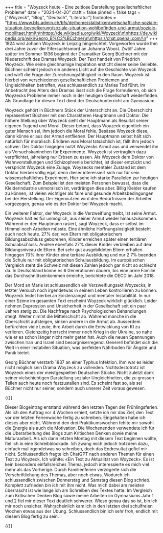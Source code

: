 +++
title = "Woyzeck heute - Eine zeitlose Darstellung gesellschaftlicher Probleme"
date = "2024-04-20"
draft = false
pinned = false
tags = ["Woyzeck", "Blog", "Deutsch", "Literatur"]
footnotes = "https://www.bfs.admin.ch/bfs/de/home/statistiken/wirtschaftliche-soziale-situation-bevoelkerung/soziale-situation-wohlbefinden-und-armut/soziale-mobilitaet.html\n\nhttps://de.wikipedia.org/wiki/Woyzeck\n\nhttps://de.wikipedia.org/wiki/Georg_B%C3%BCchner\n\nhttps://chat.openai.com/\n"
+++
1824 wird Johann Woyzeck in Leipzig hingerichtet. Vorgeworfen wurde Ihm drei Jahre zuvor der Eifersuchtsmord an Johanna Woost. Zwölf Jahre später im Sommer 1836 beginnt der Dramatiker Georg Büchner mit der Niederschrift des Dramas Woyzeck. Der Text handelt von Friedrich Woyzeck. Wie seine gleichnamige Inspiration ersticht dieser seine Geliebte. Büchner scheint jedoch ein anderes Licht auf die Geschichte von Woyzeck und wirft die Frage der Zurechnungsfähigkeit in den Raum. Woyzeck ist hierbei von verschiedenen gesellschaftlichen Problemen und Ungleichheiten betroffen, was schlussendlich zu Maries Tod führt. Im Anbetracht des Alters des Dramas lässt sich die Frage formulieren, ob sich Woyzecks Probleme immer noch in der heutigen Gesellschaft wiederfinden. Als Grundlage für diesen Text dient der Deutschunterricht am Gymnasium.


Woyzeck gehört in Büchners Stück der Unterschicht an. Die Oberschicht repräsentiert Büchner mit den Charakteren Hauptmann und Doktor. Die höhere Stellung über Woyzeck sieht der Hauptmann als Resultat seiner eigenen Tugend und Moral.  Dieser betont, dass Woyzeck eigentlich ein guter Mensch sei, ihm jedoch die Moral fehle. Besässe Woyzeck diese, dann könne er aus der Armut entfliehen. Der Hauptmann selbst hält sich natürlich für moralisch. Erklären was Moral tatsächlich ist, fällt ihm jedoch schwer. Der Doktor hingegen nutzt Woyzecks Armut aus und verwendet ihn als Versuchskaninchen für Experimente. Woyzeck ist vertraglich dazu verpflichtet, jahrelang nur Erbsen zu essen. Als Woyzeck dem Doktor von Wahnvorstellungen und Schizophrenie  berichtet, ist dieser entzückt und verspricht Woyzeck eine Zulage. Woyzecks mentaler Zustand ist dem Doktor hierbei völlig egal, denn dieser interessiert sich nur für sein wissenschaftliches Experiment. Hier sehe ich starke Parallelen zur heutigen Gesellschaft. Zum Beispiel ist den meisten Personen bewusst, dass die Kleiderindustrie unmoralisch  ist, verdrängen dies aber. Billig Kleider kaufen zu können, ist vielen wichtiger als faire und gesunde Arbeitsbedingungen bei der Herstellung. Der Eigennutzen wird den Bedürfnissen der Arbeiter vorgezogen, genau wie es der Doktor bei Woyzeck macht.

Ein weiterer Faktor, der Woyzeck in die Verzweiflung treibt, ist seine Armut. Woyzeck hält es für unmöglich, aus seiner Armut wieder hinauszukommen. Während er den Hauptmann rasiert, sagt Woyzeck, dass er selbst im Himmel noch Arbeiten müsste. Eine ähnliche Hoffnungslosigkeit besteht auch noch heute. 27% der, von Eltern mit obligatorischem Bildungsabschluss geborenen, Kinder erreichen später einen tertiären Schulabschluss. Andere ebenfalls 27% dieser Kinder verbleiben auf dem Bildungsniveau de Eltern. Bei sehr gut ausgebildeten Eltern erhalten hingegen 70% ihrer Kinder eine tertiäre Ausbildung und nur 2.7% beenden die Schule nur mit obligatorischen Schulausbildung. Im europäischen Vergleich steht die Schweiz mit diesen Zahlen jedoch gar nicht so schlecht da. In Deutschland könne es 6 Generationen dauern, bis eine arme Familie das Durchschnittseinkommen erreiche, berichtete die OECD im Jahr 2018.

Der Mord an Marie ist schlussendlich ein Verzweiflungsakt Woyzecks, in letzter Versuch noch irgendetwas in seinem Leben kontrollieren zu können. Woyzeck leidet hierbei an Existenzangst und mentaler Instabilität. In nur einer Szene im gesamten Text erscheint Woyzeck wirklich glücklich. Leider nehmen Depression und Unsicherheit in der Gesellschaft seit ein paar Jahren stetig zu. Die Nachfrage nach Psychologischen Behandlungen steigt. Weiter nimmt die Mittelschicht ab. Während manche in die Oberschicht aufsteigen, sinken andere in die Armut ab. Ausserdem befürchten viele Leute, ihre Arbeit durch die Entwicklung von KI zu verlieren. Gleichzeitig herrscht immer noch Krieg in der Ukraine, so nahe wie er es schon länger nicht mehr getan hat. Auch die neuen Spannungen zwischen Iran und Israel sind besorgniserregend. Generell befindet sich die Welt in einer instabilen Situation, was perfekten Nährboden für Ängste und Panik bietet.


Georg Büchner verstarb 1837 an einer Typhus Infektion. Ihm war es leider nicht möglich sein Drama Woyzeck zu vollenden. Nichtsdestotrotz ist Woyzeck eines der meistgespielten Deutschen Stücke. Nicht zuletzt dank seiner vielschichtigen Darstellung sozialer Ungleichheiten, die zu grossen Teilen auch heute noch festzustellen sind. Es scheint fast so, als sei Büchner nicht nur seiner, sondern auch unserer Zeit voraus gewesen.

{{<box title="Arbeitsweise und Schreibprozess">}}

Dieser Blogeintrag entstand während den letzten Tagen der Frühlingsferien. Als ich den Auftrag vor 4 Wochen erhielt, setzte ich mir das Ziel, den Text vor der letzten Ferienwoche fertig zu schreiben. Eingehalten habe ich dieses aber nicht. Während den drei Praktikumswochen fehlte mir sowohl die Energie als auch die Motivation. Die Wochenenden verwendete ich für die Überarbeitung des Blogs zum Kritischen Denken sowie meine Maturaarbeit. Als ich dann letzten Montag mit diesem Text beginnen wollte, fiel ich in eine Schreibblockade. Ich zwang mich jedoch trotzdem dazu, einfach mal irgendetwas so schreiben, doch das Endresultat gefiel mir nicht. Schlussendlich fragte ich ChatGPT nach anderen Themen für einen Text zu Woyzeck. Ich wählte: «Ein Text zu Aktualität von Woyzeck». Es ist kein besonders einfallsreiches Thema, jedoch interessierte es mich viel mehr als das Vorherige. Durch Familienferien verzögerte sich die Verschriftlichung des Themas, aber noch etwas. Wodurch ich schlussendlich zwischen Donnerstag und Samstag diesen Blog schrieb. Komplett zufrieden bin ich mit ihm nicht. Was mich dabei am meisten überrascht ist wie lange ich am Schreiben des Textes hatte. Im Vergleich zum Kritischen Denken Blog sowie meine Arbeiten im Gymnasiums Jahr 1 und 2 fiel mir dieser Text deutlich schwerer. Wieso genau das so ist, bin ich mir noch unsicher. Wahrscheinlich kam ich in den letzten drei schulfreien Wochen etwas aus der Übung. Schlussendlich bin ich sehr froh, endlich mit diesem Blog fertig zu sein.

{{</box>}}